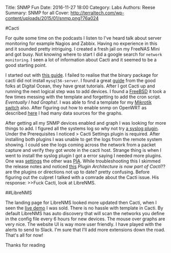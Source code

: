 Title: SNMP Fun
Date: 2016-11-27 18:00
Category: Labs
Authors: Reese
Summary: SNMP for all
Cover: http://terraltech.com/wp-content/uploads/2015/01/snmp.png?76a024

#Cacti


For quite some time on the podcasts I listen to I've heard talk about server monitoring for example Nagios and Zabbix. Having no experience in this and it sounded pretty intriguing. I created a fresh jail on my FreeNAS Mini and got busy. Not knowing where to start I did a google search for `network monitoring`. I seen a lot of information about Cacti and it seemed to be a good starting point.


I started out with [this guide](https://dnaeon.github.io/cacti-freebsd/). I failed to realise that the binary package for cacti did not install `mysql56-server`. I found a great [guide](https://www.digitalocean.com/community/tutorials/how-to-install-an-apache-mysql-and-php-famp-stack-on-freebsd-10-1) from the good folks at Digital Ocean, they have great tutorials. After I got Cacti up and running the next logical step was to add devices. I found a [
FreeBSD](http://docs.cacti.net/usertemplate:host:freebsd) it took a few times messing with the template and forgetting to add the cron script. *Eventually I had Graphs!*. I was able to find a template for my [Mikrotik switch](http://docs.cacti.net/usertemplate:host:mikrotik) also. After figuring out how to enable snmp on OpenWRT as described [here](https://wiki.openwrt.org/doc/howto/snmp.server) I had many data sources for the graphs.


After getting all my SNMP devices enabled and graph I was looking for more things to add. I figured all the systems log so why not try [a syslog plugin](http://docs.cacti.net/plugin:syslog). Under the Prerequisites I noticed > Cacti Settings plugin is required. After installing both plugins I was unable to get the logs from the remote system showing. I could see the logs coming across the network from a packet capture and verify they got wrote in the cacti host. Strange thing is when I
went to install the syslog plugin I got a error saying I needed more plugins. One was [settings](http://docs.cacti.net/plugin:settings) the other was [PIA](http://docs.cacti.net/manual:087:1_installation.9_pia). While troubleshooting this I skimmed the release notes and noticed [this](http://cacti.net/release_notes_0_8_8.php) *Plugin Architecture is now part of Cacti*?? are the plugins or directions not up to date? pretty confusing. Before figuring out the
culpret I talked with a comrade about the Cacti issue. His response: >>Fuck Cacti, look at LibreNMS.


##LibreNMS


The landing page for LibreNMS looked more updated then Cacti, when I seen the [live demo](http://www.librenms.org/#try) I was sold. There is no hassle with template in Cacti. By default LibreNMS has auto discovery that will scan the networks you define in the config file every 6 hours for new devices. The mouse over graphs are very nice. The website UI is way more user friendly. I have played with the alerts to send to Slack. I'm sure that I'll add more extensions down the road. That's all for
now!


Thanks for reading
